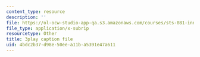 ```yaml
---
content_type: resource
description: ''
file: https://ol-ocw-studio-app-qa.s3.amazonaws.com/courses/sts-081-innovation-systems-for-science-technology-energy-manufacturing-and-health-spring-2017/4bdc2b37d98e50eea11ba5391e47a611_bnEPjrsCaYg.vtt
file_type: application/x-subrip
resourcetype: Other
title: 3play caption file
uid: 4bdc2b37-d98e-50ee-a11b-a5391e47a611
---
```

